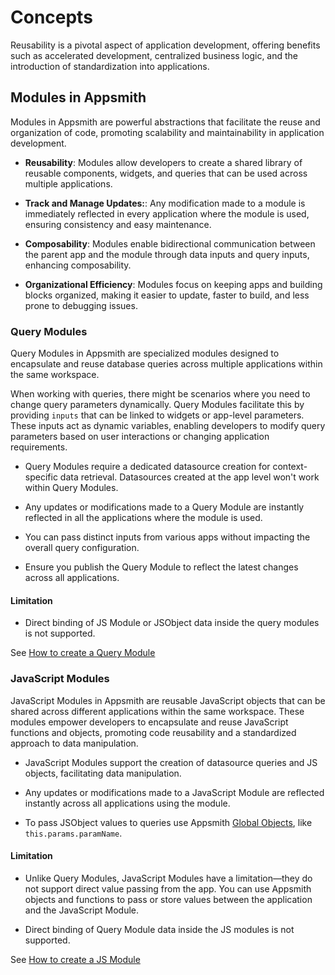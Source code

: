 
# Concepts

Reusability is a pivotal aspect of application development, offering benefits such as accelerated development, centralized business logic, and the introduction of standardization into applications.

## Modules in Appsmith

Modules in Appsmith are powerful abstractions that facilitate the reuse and organization of code, promoting scalability and maintainability in application development.

* **Reusability**: Modules allow developers to create a shared library of reusable components, widgets, and queries that can be used across multiple applications.

* **Track and Manage Updates:**: Any modification made to a module is immediately reflected in every application where the module is used, ensuring consistency and easy maintenance.

* **Composability**: Modules enable bidirectional communication between the parent app and the module through data inputs and query inputs, enhancing composability.

* **Organizational Efficiency**: Modules focus on keeping apps and building blocks organized, making it easier to update, faster to build, and less prone to debugging issues.

<ZoomImage
  src="/img/modules-con.png" 
  alt=""
  caption=""
/>

### Query Modules

Query Modules in Appsmith are specialized modules designed to encapsulate and reuse database queries across multiple applications within the same workspace. 

When working with queries, there might be scenarios where you need to change query parameters dynamically. Query Modules facilitate this by providing `inputs` that can be linked to widgets or app-level parameters. These inputs act as dynamic variables, enabling developers to modify query parameters based on user interactions or changing application requirements. 


* Query Modules require a dedicated datasource creation for context-specific data retrieval. Datasources created at the app level won't work within Query Modules.

* Any updates or modifications made to a Query Module are instantly reflected in all the applications where the module is used.

* You can pass distinct inputs from various apps without impacting the overall query configuration. 

* Ensure you publish the Query Module to reflect the latest changes across all applications.


#### Limitation

* Direct binding of JS Module or JSObject data inside the query modules is not supported. 

See [How to create a Query Module](/packages/how-to-guides/create-query-module)


### JavaScript Modules

JavaScript Modules in Appsmith are reusable JavaScript objects that can be shared across different applications within the same workspace. These modules empower developers to encapsulate and reuse JavaScript functions and objects, promoting code reusability and a standardized approach to data manipulation.

* JavaScript Modules support the creation of datasource queries and JS objects, facilitating data manipulation.

* Any updates or modifications made to a JavaScript Module are reflected instantly across all applications using the module.

* To pass JSObject values to queries use Appsmith [Global Objects](/write-code/reference), like `this.params.paramName`.



#### Limitation

* Unlike Query Modules, JavaScript Modules have a limitation—they do not support direct value passing from the app. You can use Appsmith objects and functions to pass or store values between the application and the JavaScript Module.

* Direct binding of Query Module data inside the JS modules is not supported. 


See [How to create a JS Module](/packages/how-to-guides/create-js-module)


